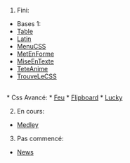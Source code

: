 
1. Fini:<br  />

* Bases 1:
* <a href="1_bases_1_Table.html">Table</a>
* <a href="1_bases_2_Latin.html">Latin</a>
* <a href="1_bases_3_MenuCSS.html">MenuCSS</a>
* <a href="1_bases_4_MetEnFormeHTML.html">MetEnForme</a>
* <a href="1_bases_5_MiseEnTexte.html">MiseEnTexte</a>
* <a href="1_bases_6_TeteAnimee.html">TeteAnime</a>
* <a href="1_bases_7_TrouveLeCss.html">TrouveLeCSS</a>
<br  />
* Css Avancé:
* <a href="2_CssAvance_1_Feu.html">Feu</a>
* <a href="2_CssAvance_2_Flipboard.html">Flipboard</a>
* <a href="2_CssAvance_3_Lucky.html">Lucky</a>

<br  />

2. En cours:
* <a href="2_CssAvance_4_Medley.html">Medley</a>

3. Pas commencé:
* <a href="2_CssAvance_5_News.html">News</a>
